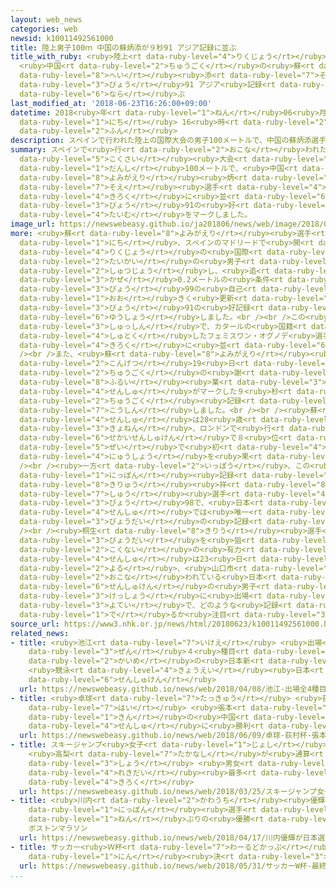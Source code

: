 ```yaml
---
layout: web_news
categories: web
newsid: k10011492561000
title: 陸上男子100ｍ 中国の蘇炳添が９秒91 アジア記録に並ぶ
title_with_ruby: <ruby>陸上<rt data-ruby-level="4">りくじょう</rt></ruby><ruby>男子<rt data-ruby-level="1">だんし</rt></ruby>100ｍ
  <ruby>中国<rt data-ruby-level="2">ちゅうごく</rt></ruby>の<ruby>蘇<rt data-ruby-level="8">よみがえり</rt></ruby><ruby>炳<rt
  data-ruby-level="8">へい</rt></ruby><ruby>添<rt data-ruby-level="7">そえ</rt></ruby>が９<ruby>秒<rt
  data-ruby-level="3">びょう</rt></ruby>91 アジア<ruby>記録<rt data-ruby-level="4">きろく</rt></ruby>に<ruby>並<rt
  data-ruby-level="6">なら</rt></ruby>ぶ
last_modified_at: '2018-06-23T16:26:00+09:00'
datetime: 2018<ruby>年<rt data-ruby-level="1">ねん</rt></ruby>06<ruby>月<rt data-ruby-level="1">がつ</rt></ruby>23<ruby>日<rt
  data-ruby-level="1">にち</rt></ruby> 16<ruby>時<rt data-ruby-level="2">じ</rt></ruby>26<ruby>分<rt
  data-ruby-level="2">ふん</rt></ruby>
description: スペインで行われた陸上の国際大会の男子100メートルで、中国の蘇炳添選手がアジア記録に並ぶ９秒91の好タイムをマークしました。
summary: スペインで<ruby>行<rt data-ruby-level="2">おこな</rt></ruby>われた<ruby>陸上<rt data-ruby-level="4">りくじょう</rt></ruby>の<ruby>国際<rt
  data-ruby-level="5">こくさい</rt></ruby><ruby>大会<rt data-ruby-level="2">たいかい</rt></ruby>の<ruby>男子<rt
  data-ruby-level="1">だんし</rt></ruby>100メートルで、<ruby>中国<rt data-ruby-level="2">ちゅうごく</rt></ruby>の<ruby>蘇<rt
  data-ruby-level="8">よみがえり</rt></ruby><ruby>炳<rt data-ruby-level="8">へい</rt></ruby><ruby>添<rt
  data-ruby-level="7">そえ</rt></ruby><ruby>選手<rt data-ruby-level="4">せんしゅ</rt></ruby>がアジア<ruby>記録<rt
  data-ruby-level="4">きろく</rt></ruby>に<ruby>並<rt data-ruby-level="6">なら</rt></ruby>ぶ９<ruby>秒<rt
  data-ruby-level="3">びょう</rt></ruby>91の<ruby>好<rt data-ruby-level="4">こう</rt></ruby><ruby>タイム<rt
  data-ruby-level="4">たいむ</rt></ruby>をマークしました。
image_url: https://newswebeasy.github.io/ja201806/news/web/image/2018/06/23/K10011492561_1806231635_1806231637_01_02.jpg
more: <ruby>蘇<rt data-ruby-level="8">よみがえり</rt></ruby><ruby>選手<rt data-ruby-level="4">せんしゅ</rt></ruby>は22<ruby>日<rt
  data-ruby-level="1">にち</rt></ruby>、スペインのマドリードで<ruby>開<rt data-ruby-level="3">ひら</rt></ruby>かれた<ruby>陸上<rt
  data-ruby-level="4">りくじょう</rt></ruby>の<ruby>国際<rt data-ruby-level="5">こくさい</rt></ruby><ruby>大会<rt
  data-ruby-level="2">たいかい</rt></ruby>の<ruby>男子<rt data-ruby-level="1">だんし</rt></ruby>100メートルに<ruby>出場<rt
  data-ruby-level="2">しゅつじょう</rt></ruby>し、<ruby>追<rt data-ruby-level="3">お</rt></ruby>い<ruby>風<rt
  data-ruby-level="3">かぜ</rt></ruby>0.2メートルの<ruby>条件<rt data-ruby-level="5">じょうけん</rt></ruby>で、９<ruby>秒<rt
  data-ruby-level="3">びょう</rt></ruby>99の<ruby>自己<rt data-ruby-level="6">じこ</rt></ruby>ベストを<ruby>大<rt
  data-ruby-level="1">おお</rt></ruby>きく<ruby>更新<rt data-ruby-level="7">こうしん</rt></ruby>する９<ruby>秒<rt
  data-ruby-level="3">びょう</rt></ruby>91の<ruby>好記録<rt data-ruby-level="4">こうきろく</rt></ruby>をマークして<ruby>優勝<rt
  data-ruby-level="6">ゆうしょう</rt></ruby>しました。<br /><br />この<ruby>記録<rt data-ruby-level="4">きろく</rt></ruby>はナイジェリア<ruby>出身<rt
  data-ruby-level="3">しゅっしん</rt></ruby>で、カタールの<ruby>国籍<rt data-ruby-level="7">こくせき</rt></ruby>を<ruby>取得<rt
  data-ruby-level="4">しゅとく</rt></ruby>したフェミスワン・オグノデ<ruby>選手<rt data-ruby-level="4">せんしゅ</rt></ruby>のアジア<ruby>記録<rt
  data-ruby-level="4">きろく</rt></ruby>に<ruby>並<rt data-ruby-level="6">なら</rt></ruby>ぶタイムです。<br
  /><br />また、<ruby>蘇<rt data-ruby-level="8">よみがえり</rt></ruby><ruby>選手<rt data-ruby-level="4">せんしゅ</rt></ruby>は<ruby>今月<rt
  data-ruby-level="2">こんげつ</rt></ruby>19<ruby>日<rt data-ruby-level="1">にち</rt></ruby>に<ruby>中国<rt
  data-ruby-level="2">ちゅうごく</rt></ruby>の<ruby>謝<rt data-ruby-level="8">あやまり</rt></ruby><ruby>震<rt
  data-ruby-level="8">ふるい</rt></ruby><ruby>業<rt data-ruby-level="3">ぎょう</rt></ruby><ruby>選手<rt
  data-ruby-level="4">せんしゅ</rt></ruby>がマークした９<ruby>秒<rt data-ruby-level="3">びょう</rt></ruby>97の<ruby>中国<rt
  data-ruby-level="2">ちゅうごく</rt></ruby><ruby>記録<rt data-ruby-level="4">きろく</rt></ruby>も<ruby>更新<rt
  data-ruby-level="7">こうしん</rt></ruby>しました。<br /><br /><ruby>蘇<rt data-ruby-level="8">よみがえり</rt></ruby><ruby>選手<rt
  data-ruby-level="4">せんしゅ</rt></ruby>は28<ruby>歳<rt data-ruby-level="7">さい</rt></ruby>で、<ruby>去年<rt
  data-ruby-level="3">きょねん</rt></ruby>、ロンドンで<ruby>行<rt data-ruby-level="2">おこな</rt></ruby>われた<ruby>世界選手権<rt
  data-ruby-level="6">せかいせんしゅけん</rt></ruby>で８<ruby>位<rt data-ruby-level="4">い</rt></ruby>となり、アジア<ruby>勢<rt
  data-ruby-level="5">ぜい</rt></ruby>で<ruby>初<rt data-ruby-level="4">はじ</rt></ruby>めて<ruby>入賞<rt
  data-ruby-level="4">にゅうしょう</rt></ruby>を<ruby>果<rt data-ruby-level="4">は</rt></ruby>たした。<br
  /><br /><ruby>一方<rt data-ruby-level="2">いっぽう</rt></ruby>、この<ruby>種目<rt data-ruby-level="4">しゅもく</rt></ruby>の<ruby>日本<rt
  data-ruby-level="1">にっぽん</rt></ruby><ruby>記録<rt data-ruby-level="4">きろく</rt></ruby>は<ruby>桐生<rt
  data-ruby-level="8">きりゅう</rt></ruby><ruby>祥<rt data-ruby-level="8">よし</rt></ruby><ruby>秀<rt
  data-ruby-level="7">しゅう</rt></ruby><ruby>選手<rt data-ruby-level="4">せんしゅ</rt></ruby>の９<ruby>秒<rt
  data-ruby-level="3">びょう</rt></ruby>98で、<ruby>日本<rt data-ruby-level="1">にっぽん</rt></ruby><ruby>選手<rt
  data-ruby-level="4">せんしゅ</rt></ruby>では<ruby>唯一<rt data-ruby-level="7">ゆいいつ</rt></ruby>の９<ruby>秒台<rt
  data-ruby-level="3">びょうだい</rt></ruby>の<ruby>記録<rt data-ruby-level="4">きろく</rt></ruby>です。<br
  /><br /><ruby>桐生<rt data-ruby-level="8">きりう</rt></ruby><ruby>選手<rt data-ruby-level="4">せんしゅ</rt></ruby>をはじめ９<ruby>秒台<rt
  data-ruby-level="3">びょうだい</rt></ruby>を<ruby>狙<rt data-ruby-level="7">ねら</rt></ruby>う<ruby>国内<rt
  data-ruby-level="2">こくない</rt></ruby>の<ruby>有力<rt data-ruby-level="3">ゆうりょく</rt></ruby><ruby>選手<rt
  data-ruby-level="4">せんしゅ</rt></ruby>は23<ruby>日<rt data-ruby-level="1">にち</rt></ruby><ruby>夜<rt
  data-ruby-level="2">よる</rt></ruby>、<ruby>山口市<rt data-ruby-level="2">やまぐちし</rt></ruby>で<ruby>行<rt
  data-ruby-level="2">おこな</rt></ruby>われている<ruby>日本<rt data-ruby-level="1">にっぽん</rt></ruby><ruby>選手権<rt
  data-ruby-level="6">せんしゅけん</rt></ruby>の<ruby>男子<rt data-ruby-level="1">だんし</rt></ruby>100メートル<ruby>決勝<rt
  data-ruby-level="3">けっしょう</rt></ruby>に<ruby>出場<rt data-ruby-level="2">しゅつじょう</rt></ruby>する<ruby>予定<rt
  data-ruby-level="3">よてい</rt></ruby>で、どのような<ruby>記録<rt data-ruby-level="4">きろく</rt></ruby>が<ruby>出<rt
  data-ruby-level="1">で</rt></ruby>るか<ruby>注目<rt data-ruby-level="3">ちゅうもく</rt></ruby>されます。
source_url: https://www3.nhk.or.jp/news/html/20180623/k10011492561000.html
related_news:
- title: <ruby>池江<rt data-ruby-level="7">いけえ</rt></ruby> <ruby>出場<rt data-ruby-level="2">しゅつじょう</rt></ruby><ruby>全<rt
    data-ruby-level="3">ぜん</rt></ruby>４<ruby>種目<rt data-ruby-level="4">しゅもく</rt></ruby>で６<ruby>回目<rt
    data-ruby-level="2">かいめ</rt></ruby>の<ruby>日本新<rt data-ruby-level="2">にほんしん</rt></ruby>
    <ruby>競泳<rt data-ruby-level="4">きょうえい</rt></ruby><ruby>日本<rt data-ruby-level="1">にっぽん</rt></ruby><ruby>選手権<rt
    data-ruby-level="6">せんしゅけん</rt></ruby>
  url: https://newswebeasy.github.io/news/web/2018/04/08/池江-出場全4種目で6回目の日本新-競泳日本選手権
- title: <ruby>卓球<rt data-ruby-level="7">たっきゅう</rt></ruby> <ruby>荻村<rt data-ruby-level="8">おぎむら</rt></ruby><ruby>杯<rt
    data-ruby-level="7">はい</rt></ruby> <ruby>張本<rt data-ruby-level="5">ちょうほん</rt></ruby>がリオ<ruby>金<rt
    data-ruby-level="1">きん</rt></ruby>の<ruby>中国<rt data-ruby-level="2">ちゅうごく</rt></ruby><ruby>選手<rt
    data-ruby-level="4">せんしゅ</rt></ruby>に<ruby>勝利<rt data-ruby-level="4">しょうり</rt></ruby>
  url: https://newswebeasy.github.io/news/web/2018/06/09/卓球-荻村杯-張本がリオ金の中国選手に勝利
- title: スキージャンプ<ruby>女子<rt data-ruby-level="1">じょし</rt></ruby><ruby>Ｗ杯<rt data-ruby-level="7">わーるどかっぷ</rt></ruby>
    <ruby>高梨<rt data-ruby-level="7">たかなし</rt></ruby>が<ruby>通算<rt data-ruby-level="2">つうさん</rt></ruby>54<ruby>勝<rt
    data-ruby-level="3">しょう</rt></ruby> <ruby>男女<rt data-ruby-level="1">だんじょ</rt></ruby><ruby>歴代<rt
    data-ruby-level="4">れきだい</rt></ruby><ruby>最多<rt data-ruby-level="4">さいた</rt></ruby><ruby>記録<rt
    data-ruby-level="4">きろく</rt></ruby>
  url: https://newswebeasy.github.io/news/web/2018/03/25/スキージャンプ女子W杯-高梨が通算54勝-男女歴代最多記録
- title: <ruby>川内<rt data-ruby-level="2">かわうち</rt></ruby><ruby>優輝<rt data-ruby-level="7">ゆうき</rt></ruby>が<ruby>日本<rt
    data-ruby-level="1">にっぽん</rt></ruby><ruby>選手<rt data-ruby-level="4">せんしゅ</rt></ruby>31<ruby>年<rt
    data-ruby-level="1">ねん</rt></ruby>ぶりの<ruby>優勝<rt data-ruby-level="6">ゆうしょう</rt></ruby>
    ボストンマラソン
  url: https://newswebeasy.github.io/news/web/2018/04/17/川内優輝が日本選手31年ぶりの優勝-ボストンマラソン
- title: サッカー<ruby>Ｗ杯<rt data-ruby-level="7">わーるどかっぷ</rt></ruby> <ruby>最終<rt data-ruby-level="4">さいしゅう</rt></ruby>メンバー23<ruby>人<rt
    data-ruby-level="1">にん</rt></ruby><ruby>決<rt data-ruby-level="3">き</rt></ruby>まる
  url: https://newswebeasy.github.io/news/web/2018/05/31/サッカーW杯-最終メンバー23人決まる
...
```

